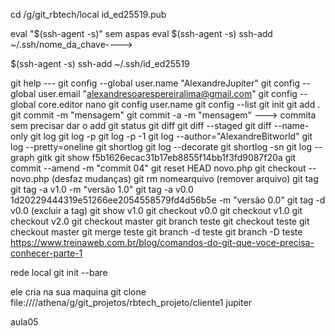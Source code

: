cd /g/git_rbtech/local
id_ed25519.pub

eval "$(ssh-agent -s)" sem aspas eval $(ssh-agent -s)
ssh-add ~/.ssh/nome_da_chave---->

$(ssh-agent -s)
ssh-add ~/.ssh/id_ed25519

git help ---
git config --global user.name "AlexandreJupiter"
git config --global user.email "alexandresoarespereiralima@gmail.com"
git config --global core.editor nano
git config user.name
git config --list
git init
git add .
git commit -m "mensagem"
git commit -a -m "mensagem" ---> commita sem precisar dar o add
git status
git diff
git diff --staged
git diff --name-only
git log
git log -p
git log -p -1
git log --author="AlexandreBitworld"
git log --pretty=oneline
git shortlog
git log --decorate
git shortlog -sn
git log --graph
gitk
git show f5b1626ecac31b17eb8855f14bb1f3fd9087f20a
git commit --amend -m "commit 04"
git reset HEAD novo.php
git checkout -- novo.php (desfaz mudanças)
git rm nomearquivo (remover arquivo)
git tag
git tag -a v1.0 -m "versão 1.0"
git tag -a v0.0 1d20229444319e51266ee2054558579fd4d56b5e -m "versão 0.0"
git tag -d v0.0 (excluir a tag)
git show v1.0
git checkout v0.0
git checkout v1.0
git checkout v2.0
git checkout master
git branch teste
git checkout teste
git checkout master
git merge teste
git branch -d teste
git branch -D teste
https://www.treinaweb.com.br/blog/comandos-do-git-que-voce-precisa-conhecer-parte-1

rede local
git init --bare

ele cria na sua maquina
git clone file:////athena/g/git_projetos/rbtech_projeto/cliente1 jupiter

aula05
